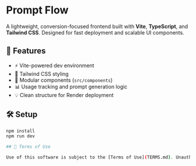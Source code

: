 # Prompt Flow

A lightweight, conversion-focused frontend built with **Vite**, **TypeScript**, and **Tailwind CSS**. Designed for fast deployment and scalable UI components.

## 🚀 Features
- ⚡️ Vite-powered dev environment
- 🎨 Tailwind CSS styling
- 🧩 Modular components (`src/components`)
- 📊 Usage tracking and prompt generation logic
- 💡 Clean structure for Render deployment

## 🛠️ Setup
```bash
npm install
npm run dev

## 📑 Terms of Use

Use of this software is subject to the [Terms of Use](TERMS.md). Unauthorized commercial use is prohibited.
